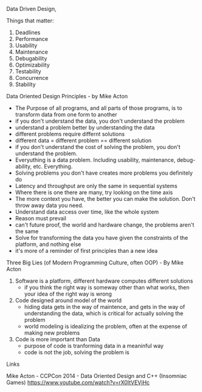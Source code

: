 Data Driven Design, 

Things that matter:
1. Deadlines
2. Performance
3. Usability
4. Maintenance
5. Debugability
6. Optimizability
7. Testability
8. Concurrence
9. Stability


Data Oriented Design Principles - by Mike Acton
- The Purpose of all programs, and all parts of those programs, is to transform data from one form to another
- if you don't understand the data, you don't understand the problem
- understand a problem better by understanding the data
- different problems require differnt solutions
- different data = different problem == different solution
- if you don't understand the cost of solving the problem, you don't understand the problem. 
- Everyuthing is a data problem. Including usability, maintenance, debug-ability, etc. Everything.
- Solving problems you don't have creates more problems you definitely do
- Latency and throughput are only the same in sequential systems
- Where there is one there are many, try looking on the time axis
- The more context you have, the better you can make the solution. Don't throw away data you need.
- Understand data access over time, like the whole system
- Reason must prevail
- can't future proof, the world and hardware change, the problems aren't the same
- Solve for transforming the data you have given the constraints of the platform, and nothing else
- it's more of a reminder of first principles than a new idea


Three Big Lies (of Modern Programming Culture, often OOP) - By Mike Acton
1. Software is a platform, different hardware computes different solutions
    - if you think the right way is someway other than what works, then your idea of the right way is wrong
2. Code designed around model of the world
    - hiding data gets in the way of maintence, and gets in the way of understanding the data, which is critical for actually solving the problem
    - world modeling is idealizing the problem, often at the expense of making new problems
3. Code is more important than Data
    - purpose of code is tranforming data in a meaninful way
    - code is not the job, solving the problem is

Links

Mike Acton - CCPCon 2014 - Data Oriented Design and C++ (Insomniac Games)
https://www.youtube.com/watch?v=rX0ItVEVjHc